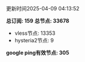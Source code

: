 更新时间2025-04-09 04:13:52

**总订阅: 159**
**总节点: 33678**
- vless节点: 13353
- hysteria2节点: 9

**google ping有效节点: 305**
